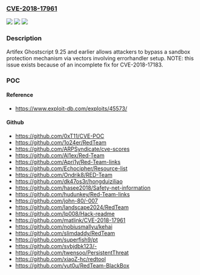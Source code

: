 ### [CVE-2018-17961](https://cve.mitre.org/cgi-bin/cvename.cgi?name=CVE-2018-17961)
![](https://img.shields.io/static/v1?label=Product&message=n%2Fa&color=blue)
![](https://img.shields.io/static/v1?label=Version&message=n%2Fa&color=blue)
![](https://img.shields.io/static/v1?label=Vulnerability&message=n%2Fa&color=brighgreen)

### Description

Artifex Ghostscript 9.25 and earlier allows attackers to bypass a sandbox protection mechanism via vectors involving errorhandler setup. NOTE: this issue exists because of an incomplete fix for CVE-2018-17183.

### POC

#### Reference
- https://www.exploit-db.com/exploits/45573/

#### Github
- https://github.com/0xT11/CVE-POC
- https://github.com/1o24er/RedTeam
- https://github.com/ARPSyndicate/cve-scores
- https://github.com/Al1ex/Red-Team
- https://github.com/Apri1y/Red-Team-links
- https://github.com/Echocipher/Resource-list
- https://github.com/Ondrik8/RED-Team
- https://github.com/dk47os3r/hongduiziliao
- https://github.com/hasee2018/Safety-net-information
- https://github.com/hudunkey/Red-Team-links
- https://github.com/john-80/-007
- https://github.com/landscape2024/RedTeam
- https://github.com/lp008/Hack-readme
- https://github.com/matlink/CVE-2018-17961
- https://github.com/nobiusmallyu/kehai
- https://github.com/slimdaddy/RedTeam
- https://github.com/superfish9/pt
- https://github.com/svbjdbk123/-
- https://github.com/twensoo/PersistentThreat
- https://github.com/xiaoZ-hc/redtool
- https://github.com/yut0u/RedTeam-BlackBox

